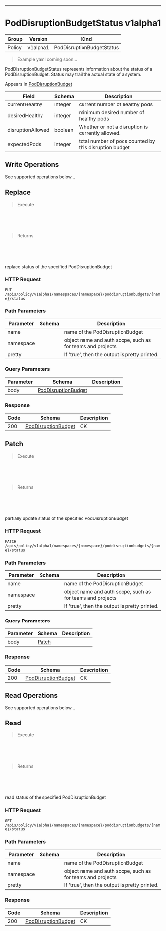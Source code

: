 

-----------
# PodDisruptionBudgetStatus v1alpha1

Group        | Version     | Kind
------------ | ---------- | -----------
Policy | v1alpha1 | PodDisruptionBudgetStatus







> Example yaml coming soon...


PodDisruptionBudgetStatus represents information about the status of a PodDisruptionBudget. Status may trail the actual state of a system.

<aside class="notice">
Appears In <a href="#poddisruptionbudget-v1alpha1">PodDisruptionBudget</a> </aside>

Field        | Schema     | Description
------------ | ---------- | -----------
currentHealthy | integer | current number of healthy pods
desiredHealthy | integer | minimum desired number of healthy pods
disruptionAllowed | boolean | Whether or not a disruption is currently allowed.
expectedPods | integer | total number of pods counted by this disruption budget





## <strong>Write Operations</strong>

See supported operations below...

## Replace

> Execute

```shell



```



```yaml



```

> Returns

```shell



```


```yaml



```



replace status of the specified PodDisruptionBudget

### HTTP Request

`PUT /apis/policy/v1alpha1/namespaces/{namespace}/poddisruptionbudgets/{name}/status`

### Path Parameters

Parameter    | Schema     | Description
------------ | ---------- | -----------
name |  | name of the PodDisruptionBudget
namespace |  | object name and auth scope, such as for teams and projects
pretty |  | If 'true', then the output is pretty printed.

### Query Parameters

Parameter    | Schema     | Description
------------ | ---------- | -----------
body | [PodDisruptionBudget](#poddisruptionbudget-v1alpha1) | 

### Response

Code         | Schema     | Description
------------ | ---------- | -----------
200 | [PodDisruptionBudget](#poddisruptionbudget-v1alpha1) | OK


## Patch

> Execute

```shell



```



```yaml



```

> Returns

```shell



```


```yaml



```



partially update status of the specified PodDisruptionBudget

### HTTP Request

`PATCH /apis/policy/v1alpha1/namespaces/{namespace}/poddisruptionbudgets/{name}/status`

### Path Parameters

Parameter    | Schema     | Description
------------ | ---------- | -----------
name |  | name of the PodDisruptionBudget
namespace |  | object name and auth scope, such as for teams and projects
pretty |  | If 'true', then the output is pretty printed.

### Query Parameters

Parameter    | Schema     | Description
------------ | ---------- | -----------
body | [Patch](#patch-unversioned) | 

### Response

Code         | Schema     | Description
------------ | ---------- | -----------
200 | [PodDisruptionBudget](#poddisruptionbudget-v1alpha1) | OK



## <strong>Read Operations</strong>

See supported operations below...

## Read

> Execute

```shell



```



```yaml



```

> Returns

```shell



```


```yaml



```



read status of the specified PodDisruptionBudget

### HTTP Request

`GET /apis/policy/v1alpha1/namespaces/{namespace}/poddisruptionbudgets/{name}/status`

### Path Parameters

Parameter    | Schema     | Description
------------ | ---------- | -----------
name |  | name of the PodDisruptionBudget
namespace |  | object name and auth scope, such as for teams and projects
pretty |  | If 'true', then the output is pretty printed.


### Response

Code         | Schema     | Description
------------ | ---------- | -----------
200 | [PodDisruptionBudget](#poddisruptionbudget-v1alpha1) | OK




